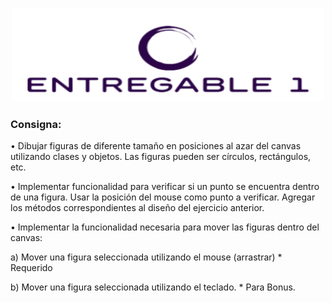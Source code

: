 <p align="center"><img src="https://raw.githubusercontent.com/Faus20/Interfaces---Entregable-1/main/imgs/logo.png" width="500" height="150"/></p>
<h3 align="left"><span>Consigna:</span></h3>
<p align="left">• Dibujar figuras de diferente tamaño en posiciones al azar del canvas utilizando
clases y objetos. Las figuras pueden ser círculos, rectángulos, etc.</p>
<p align="left">• Implementar funcionalidad para verificar si un punto se encuentra dentro de una
figura. Usar la posición del mouse como punto a verificar. Agregar los métodos
correspondientes al diseño del ejercicio anterior.</p>
<p align="left">• Implementar la funcionalidad necesaria para mover las figuras dentro del canvas:</p>

 <p align="left"> a) Mover una figura seleccionada utilizando el mouse (arrastrar) * Requerido </p>
<p align="left"> b) Mover una figura seleccionada utilizando el teclado. * Para Bonus.</p>
